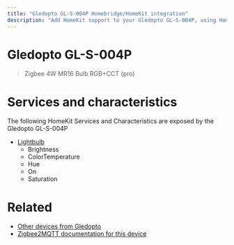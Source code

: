 ```yaml
---
title: "Gledopto GL-S-004P Homebridge/HomeKit integration"
description: "Add HomeKit support to your Gledopto GL-S-004P, using Homebridge, Zigbee2MQTT and homebridge-z2m."
---
```

<!---
This file has been GENERATED using src/docgen/docgen.ts
DO NOT EDIT THIS FILE MANUALLY!
-->
# Gledopto GL-S-004P
> Zigbee 4W MR16 Bulb RGB+CCT (pro)


# Services and characteristics
The following HomeKit Services and Characteristics are exposed by
the Gledopto GL-S-004P

* [Lightbulb](../../light.md)
  * Brightness
  * ColorTemperature
  * Hue
  * On
  * Saturation


# Related
* [Other devices from Gledopto](../index.md#gledopto)
* [Zigbee2MQTT documentation for this device](https://www.zigbee2mqtt.io/devices/GL-S-004P.html)